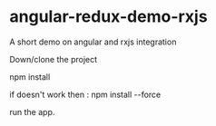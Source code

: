 # angular-redux-demo-rxjs
A short demo on angular and rxjs integration

Down/clone the project

npm install

if doesn't work then : npm install --force

run the app.
